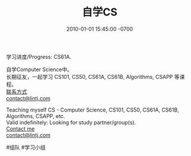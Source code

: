 ﻿---
layout: post
title:  "自学CS"
date:   2010-01-01 15:45:00 -0700
categories: personal
---
  
学习进度/Progress: CS61A.  
    
自学Computer Science中。  
长期征友，一起学习 CS101, CS50, CS61A, CS61B, Algorithms, CSAPP 等课程。  
[联系方式](https://www.lintj.com/personal/2010/01/01/About.html)  
contact@lintj.com  

Teaching myself CS - Computer Science, CS101, CS50, CS61A, CS61B, Algorithms, CSAPP, etc.  
Valid indefinitely: Looking for study partner/group(s).  
[Contact me](https://www.lintj.com/about/)  
contact@lintj.com  
  
#组队 #学习小组 